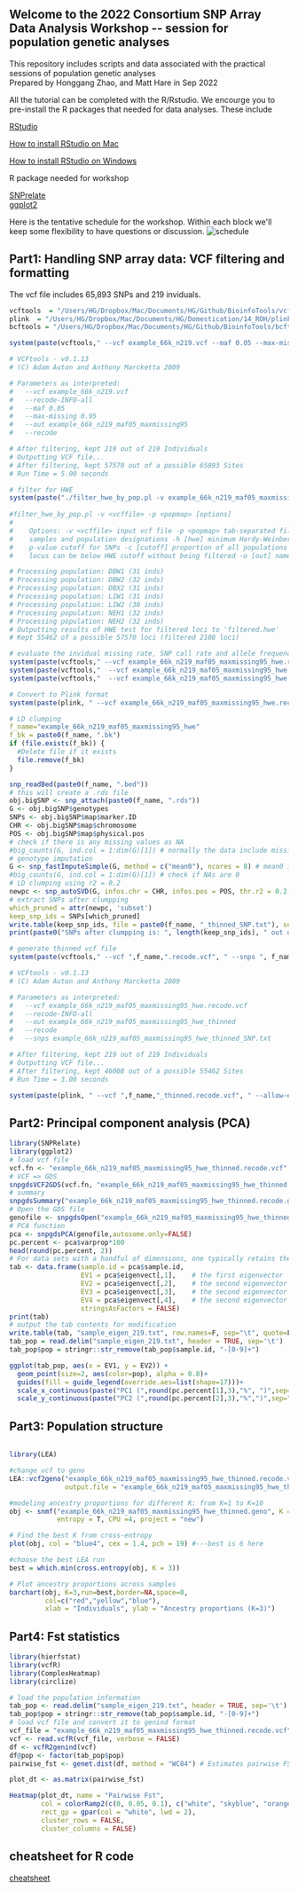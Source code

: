 ## Welcome to the 2022 Consortium SNP Array Data Analysis Workshop -- session for population genetic analyses  

This repository includes scripts and data associated with the practical sessions of population genetic analyses\
Prepared by Honggang Zhao, and Matt Hare in Sep 2022

All the tutorial can be completed with the R/Rstudio. We encourge you to pre-install the R packages that needed for data analyses. These include

[RStudio](https://www.rstudio.com/)

[How to install RStudio on Mac](https://teacherscollege.screenstepslive.com/a/1135059-install-r-and-r-studio-for-mac)

[How to install RStudio on Windows](https://techvidvan.com/tutorials/install-r/#install-r-windows)

R package needed for workshop

[SNPrelate](https://www.bioconductor.org/packages/release/bioc/html/SNPRelate.html)\
[ggplot2](https://ggplot2.tidyverse.org/)

Here is the tentative schedule for the workshop. Within each block we'll keep some flexibility to have questions or discussion.
![schedule](./images_tutorial/schedule.png)


## Part1: Handling SNP array data: VCF filtering and formatting


The vcf file includes 65,893 SNPs and 219 inviduals. 

```R
vcftools  = "/Users/HG/Dropbox/Mac/Documents/HG/Github/BioinfoTools/vcftools_0.1.13/bin/vcftools";
plink  = "/Users/HG/Dropbox/Mac/Documents/HG/Domestication/14_ROH/plink";
bcftools = "/Users/HG/Dropbox/Mac/Documents/HG/Github/BioinfoTools/bcftools/bcftools";

system(paste(vcftools," --vcf example_66k_n219.vcf --maf 0.05 --max-missing 0.95 --recode --recode-INFO-all --out example_66k_n219_maf05_maxmissing95", sep=""))

# VCFtools - v0.1.13
# (C) Adam Auton and Anthony Marcketta 2009

# Parameters as interpreted:
# 	--vcf example_66k_n219.vcf
# 	--recode-INFO-all
# 	--maf 0.05
# 	--max-missing 0.95
# 	--out example_66k_n219_maf05_maxmissing95
# 	--recode

# After filtering, kept 219 out of 219 Individuals
# Outputting VCF file...
# After filtering, kept 57570 out of a possible 65893 Sites
# Run Time = 5.00 seconds

# filter for HWE
system(paste("./filter_hwe_by_pop.pl -v example_66k_n219_maf05_maxmissing95.recode.vcf -p popmap.txt -h 0.01 -c 0.5 -o example_66k_n219_maf05_maxmissing95_hwe"))
 
#filter_hwe_by_pop.pl -v <vcffile> -p <popmap> [options]
#
#    Options: -v <vcffile> input vcf file -p <popmap> tab-separated file of
#    samples and population designations -h [hwe] minimum Hardy-Weinberg
#    p-value cutoff for SNPs -c [cutoff] proportion of all populations that a
#    locus can be below HWE cutoff without being filtered -o [out] name of outfile

# Processing population: DBW1 (31 inds)
# Processing population: DBW2 (32 inds)
# Processing population: DBX2 (31 inds)
# Processing population: LIW1 (31 inds)
# Processing population: LIW2 (30 inds)
# Processing population: NEH1 (32 inds)
# Processing population: NEH2 (32 inds)
# Outputting results of HWE test for filtered loci to 'filtered.hwe'
# Kept 55462 of a possible 57570 loci (filtered 2108 loci)

# evaluate the invidual missing rate, SNP call rate and allele frequency distribution
system(paste(vcftools," --vcf example_66k_n219_maf05_maxmissing95_hwe.recode.vcf --missing-indv --out example_66k_n219_maf05_maxmissing95_hwe")
system(paste(vcftools,"  --vcf example_66k_n219_maf05_maxmissing95_hwe.recode.vcf --missing-site --out example_66k_n219_maf05_maxmissing95_hwe")
system(paste(vcftools,"  --vcf example_66k_n219_maf05_maxmissing95_hwe.recode.vcf --freq2 --max-alleles 2 --out example_66k_n219_maf05_maxmissing95_hwe")

# Convert to Plink format
system(paste(plink, " --vcf example_66k_n219_maf05_maxmissing95_hwe.recode.vcf --allow-extra-chr --make-bed --out example_66k_n219_maf05_maxmissing95_hwe", sep=""))

# LD clumping 
f_name="example_66k_n219_maf05_maxmissing95_hwe"
f_bk = paste0(f_name, ".bk")
if (file.exists(f_bk)) {
  #Delete file if it exists
  file.remove(f_bk)
}

snp_readBed(paste0(f_name, ".bed"))
# this will create a .rds file
obj.bigSNP <- snp_attach(paste0(f_name, ".rds"))
G <- obj.bigSNP$genotypes
SNPs <- obj.bigSNP$map$marker.ID
CHR <- obj.bigSNP$map$chromosome
POS <- obj.bigSNP$map$physical.pos
# check if there is any missing values as NA
#big_counts(G, ind.col = 1:dim(G)[1]) # normally the data include missing values
# genotype imputation
G <- snp_fastImputeSimple(G, method = c("mean0"), ncores = 8) # mean0 is based on rounded mean
#big_counts(G, ind.col = 1:dim(G)[1]) # check if NAs are 0
# LD clumping using r2 = 0.2
newpc <- snp_autoSVD(G, infos.chr = CHR, infos.pos = POS, thr.r2 = 0.2, size = 10) # size is the window size of 10K
# extract SNPs after clumpping
which_pruned = attr(newpc, 'subset')
keep_snp_ids = SNPs[which_pruned]
write.table(keep_snp_ids, file = paste0(f_name, "_thinned_SNP.txt"), sep = "\t", quote = FALSE, row.names = FALSE, col.names = FALSE)
print(paste0("SNPs after clumpping is: ", length(keep_snp_ids), " out of ", dim(obj.bigSNP$map)[1]))

# generate thinned vcf file
system(paste(vcftools," --vcf ",f_name,".recode.vcf", " --snps ", f_name, "_thinned_SNP.txt", " --recode --recode-INFO-all --out ", f_name, "_thinned", sep=""))

# VCFtools - v0.1.13
# (C) Adam Auton and Anthony Marcketta 2009

# Parameters as interpreted:
# 	--vcf example_66k_n219_maf05_maxmissing95_hwe.recode.vcf
# 	--recode-INFO-all
# 	--out example_66k_n219_maf05_maxmissing95_hwe_thinned
# 	--recode
# 	--snps example_66k_n219_maf05_maxmissing95_hwe_thinned_SNP.txt

# After filtering, kept 219 out of 219 Individuals
# Outputting VCF file...
# After filtering, kept 46008 out of a possible 55462 Sites
# Run Time = 3.00 seconds

system(paste(plink, " --vcf ",f_name,"_thinned.recode.vcf", " --allow-extra-chr --make-bed --out ", f_name,"_thinned", sep=""))

```
 
## Part2: Principal component analysis (PCA) 

```R
library(SNPRelate)
library(ggplot2)
# load vcf file 
vcf.fn <- "example_66k_n219_maf05_maxmissing95_hwe_thinned.recode.vcf"
# VCF => GDS
snpgdsVCF2GDS(vcf.fn, "example_66k_n219_maf05_maxmissing95_hwe_thinned.recode.gds", method="biallelic.only")
# summary
snpgdsSummary("example_66k_n219_maf05_maxmissing95_hwe_thinned.recode.gds")
# Open the GDS file
genofile <- snpgdsOpen("example_66k_n219_maf05_maxmissing95_hwe_thinned.recode.gds")
# PCA function
pca <- snpgdsPCA(genofile,autosome.only=FALSE)
pc.percent <- pca$varprop*100
head(round(pc.percent, 2))
# For data sets with a handful of dimensions, one typically retains the first few PCs. 
tab <- data.frame(sample.id = pca$sample.id,
                  EV1 = pca$eigenvect[,1],    # the first eigenvector
                  EV2 = pca$eigenvect[,2],    # the second eigenvector
                  EV3 = pca$eigenvect[,3],    # the second eigenvector
                  EV4 = pca$eigenvect[,4],    # the second eigenvector
                  stringsAsFactors = FALSE)
print(tab)
# output the tab contents for modification
write.table(tab, "sample_eigen_219.txt", row.names=F, sep="\t", quote=F,col.names=T)
tab_pop = read.delim("sample_eigen_219.txt", header = TRUE, sep='\t')
tab_pop$pop = stringr::str_remove(tab_pop$sample.id, "-[0-9]+")

ggplot(tab_pop, aes(x = EV1, y = EV2)) + 
  geom_point(size=2, aes(color=pop), alpha = 0.8)+
  guides(fill = guide_legend(override.aes=list(shape=17)))+
  scale_x_continuous(paste("PC1 (",round(pc.percent[1],3),"%", ")",sep="")) + 
  scale_y_continuous(paste("PC2 (",round(pc.percent[2],3),"%",")",sep=""))
```

## Part3: Population structure

```R

library(LEA)

#change vcf to geno 
LEA::vcf2geno("example_66k_n219_maf05_maxmissing95_hwe_thinned.recode.vcf",
              output.file = "example_66k_n219_maf05_maxmissing95_hwe_thinned.geno")

#modeling ancestry proportions for different K: from K=1 to K=10
obj <- snmf("example_66k_n219_maf05_maxmissing95_hwe_thinned.geno", K = 1:10, ploidy = 2,
            entropy = T, CPU =4, project = "new")

# Find the best K from cross-entropy
plot(obj, col = "blue4", cex = 1.4, pch = 19) #---best is 6 here

#choose the best LEA run
best = which.min(cross.entropy(obj, K = 3))

# Plot ancestry proportions across samples
barchart(obj, K=3,run=best,border=NA,space=0,
         col=c("red","yellow","blue"),
         xlab = "Individuals", ylab = "Ancestry proportions (K=3)")
```


## Part4: Fst statistics

```R
library(hierfstat)
library(vcfR)
library(ComplexHeatmap)
library(circlize)

# load the population information
tab_pop <- read.delim("sample_eigen_219.txt", header = TRUE, sep='\t')
tab_pop$pop = stringr::str_remove(tab_pop$sample.id, "-[0-9]+")
# load vcf file and convert it to genind format
vcf_file = "example_66k_n219_maf05_maxmissing95_hwe_thinned.recode.vcf"
vcf <- read.vcfR(vcf_file, verbose = FALSE)
df <- vcfR2genind(vcf)
df@pop <- factor(tab_pop$pop)
pairwise_fst <- genet.dist(df, method = "WC84") # Estimates pairwise FSTs according to Weir and Cockerham (1984)

plot_dt <- as.matrix(pairwise_fst)

Heatmap(plot_dt, name = "Pairwise Fst",
        col = colorRamp2(c(0, 0.05, 0.1), c("white", "skyblue", "orange")),
        rect_gp = gpar(col = "white", lwd = 2),
        cluster_rows = FALSE, 
        cluster_columns = FALSE)

```

## cheatsheet for R code
[cheatsheet](https://www.rstudio.com/resources/cheatsheets/)
